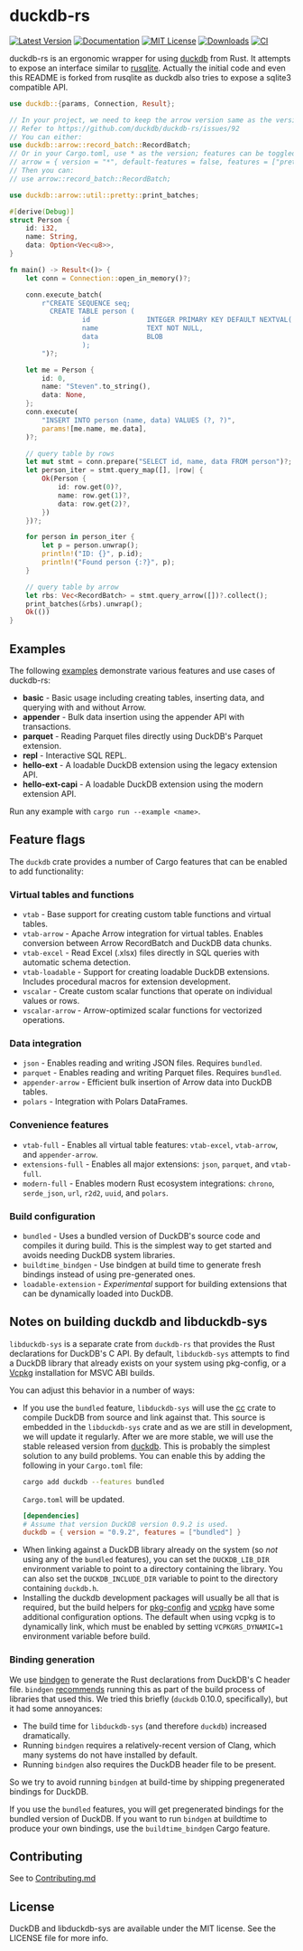 # duckdb-rs

[![Latest Version](https://img.shields.io/crates/v/duckdb.svg)](https://crates.io/crates/duckdb)
[![Documentation](https://img.shields.io/badge/docs.rs-duckdb-orange)](https://docs.rs/duckdb)
[![MIT License](https://img.shields.io/crates/l/duckdb.svg)](LICENSE)
[![Downloads](https://img.shields.io/crates/d/duckdb.svg)](https://crates.io/crates/duckdb)
[![CI](https://github.com/duckdb/duckdb-rs/workflows/CI/badge.svg)](https://github.com/duckdb/duckdb-rs/actions)

duckdb-rs is an ergonomic wrapper for using [duckdb](https://github.com/duckdb/duckdb) from Rust. It attempts to expose
an interface similar to [rusqlite](https://github.com/rusqlite/rusqlite). Actually the initial code and even this README is
forked from rusqlite as duckdb also tries to expose a sqlite3 compatible API.

```rust
use duckdb::{params, Connection, Result};

// In your project, we need to keep the arrow version same as the version used in duckdb.
// Refer to https://github.com/duckdb/duckdb-rs/issues/92
// You can either:
use duckdb::arrow::record_batch::RecordBatch;
// Or in your Cargo.toml, use * as the version; features can be toggled according to your needs
// arrow = { version = "*", default-features = false, features = ["prettyprint"] }
// Then you can:
// use arrow::record_batch::RecordBatch;

use duckdb::arrow::util::pretty::print_batches;

#[derive(Debug)]
struct Person {
    id: i32,
    name: String,
    data: Option<Vec<u8>>,
}

fn main() -> Result<()> {
    let conn = Connection::open_in_memory()?;

    conn.execute_batch(
        r"CREATE SEQUENCE seq;
          CREATE TABLE person (
                  id              INTEGER PRIMARY KEY DEFAULT NEXTVAL('seq'),
                  name            TEXT NOT NULL,
                  data            BLOB
                  );
        ")?;

    let me = Person {
        id: 0,
        name: "Steven".to_string(),
        data: None,
    };
    conn.execute(
        "INSERT INTO person (name, data) VALUES (?, ?)",
        params![me.name, me.data],
    )?;

    // query table by rows
    let mut stmt = conn.prepare("SELECT id, name, data FROM person")?;
    let person_iter = stmt.query_map([], |row| {
        Ok(Person {
            id: row.get(0)?,
            name: row.get(1)?,
            data: row.get(2)?,
        })
    })?;

    for person in person_iter {
        let p = person.unwrap();
        println!("ID: {}", p.id);
        println!("Found person {:?}", p);
    }

    // query table by arrow
    let rbs: Vec<RecordBatch> = stmt.query_arrow([])?.collect();
    print_batches(&rbs).unwrap();
    Ok(())
}
```

## Examples

The following [examples](crates/duckdb/examples) demonstrate various features and use cases of duckdb-rs:

- **basic** - Basic usage including creating tables, inserting data, and querying with and without Arrow.
- **appender** - Bulk data insertion using the appender API with transactions.
- **parquet** - Reading Parquet files directly using DuckDB's Parquet extension.
- **repl** - Interactive SQL REPL.
- **hello-ext** - A loadable DuckDB extension using the legacy extension API.
- **hello-ext-capi** - A loadable DuckDB extension using the modern extension API.

Run any example with `cargo run --example <name>`.

## Feature flags

The `duckdb` crate provides a number of Cargo features that can be enabled to add functionality:

### Virtual tables and functions

- `vtab` - Base support for creating custom table functions and virtual tables.
- `vtab-arrow` - Apache Arrow integration for virtual tables. Enables conversion between Arrow RecordBatch and DuckDB data chunks.
- `vtab-excel` - Read Excel (.xlsx) files directly in SQL queries with automatic schema detection.
- `vtab-loadable` - Support for creating loadable DuckDB extensions. Includes procedural macros for extension development.
- `vscalar` - Create custom scalar functions that operate on individual values or rows.
- `vscalar-arrow` - Arrow-optimized scalar functions for vectorized operations.

### Data integration

- `json` - Enables reading and writing JSON files. Requires `bundled`.
- `parquet` - Enables reading and writing Parquet files. Requires `bundled`.
- `appender-arrow` - Efficient bulk insertion of Arrow data into DuckDB tables.
- `polars` - Integration with Polars DataFrames.

### Convenience features

- `vtab-full` - Enables all virtual table features: `vtab-excel`, `vtab-arrow`, and `appender-arrow`.
- `extensions-full` - Enables all major extensions: `json`, `parquet`, and `vtab-full`.
- `modern-full` - Enables modern Rust ecosystem integrations: `chrono`, `serde_json`, `url`, `r2d2`, `uuid`, and `polars`.

### Build configuration

- `bundled` - Uses a bundled version of DuckDB's source code and compiles it during build. This is the simplest way to get started and avoids needing DuckDB system libraries.
- `buildtime_bindgen` - Use bindgen at build time to generate fresh bindings instead of using pre-generated ones.
- `loadable-extension` - _Experimental_ support for building extensions that can be dynamically loaded into DuckDB.

## Notes on building duckdb and libduckdb-sys

`libduckdb-sys` is a separate crate from `duckdb-rs` that provides the Rust
declarations for DuckDB's C API. By default, `libduckdb-sys` attempts to find a DuckDB library that already exists on your system using pkg-config, or a
[Vcpkg](https://github.com/Microsoft/vcpkg) installation for MSVC ABI builds.

You can adjust this behavior in a number of ways:

- If you use the `bundled` feature, `libduckdb-sys` will use the
  [cc](https://crates.io/crates/cc) crate to compile DuckDB from source and
  link against that. This source is embedded in the `libduckdb-sys` crate and
  as we are still in development, we will update it regularly. After we are more stable,
  we will use the stable released version from [duckdb](https://github.com/duckdb/duckdb/releases).
  This is probably the simplest solution to any build problems. You can enable this by adding the following in your `Cargo.toml` file:

  ```bash
  cargo add duckdb --features bundled
  ```

  `Cargo.toml` will be updated.

  ```toml
  [dependencies]
  # Assume that version DuckDB version 0.9.2 is used.
  duckdb = { version = "0.9.2", features = ["bundled"] }
  ```

* When linking against a DuckDB library already on the system (so _not_ using any of the `bundled` features), you can set the `DUCKDB_LIB_DIR` environment variable to point to a directory containing the library. You can also set the `DUCKDB_INCLUDE_DIR` variable to point to the directory containing `duckdb.h`.
* Installing the duckdb development packages will usually be all that is required, but
  the build helpers for [pkg-config](https://github.com/alexcrichton/pkg-config-rs)
  and [vcpkg](https://github.com/mcgoo/vcpkg-rs) have some additional configuration
  options. The default when using vcpkg is to dynamically link,
  which must be enabled by setting `VCPKGRS_DYNAMIC=1` environment variable before build.

### Binding generation

We use [bindgen](https://crates.io/crates/bindgen) to generate the Rust
declarations from DuckDB's C header file. `bindgen`
[recommends](https://github.com/servo/rust-bindgen#library-usage-with-buildrs)
running this as part of the build process of libraries that used this. We tried
this briefly (`duckdb` 0.10.0, specifically), but it had some annoyances:

- The build time for `libduckdb-sys` (and therefore `duckdb`) increased
  dramatically.
- Running `bindgen` requires a relatively-recent version of Clang, which many
  systems do not have installed by default.
- Running `bindgen` also requires the DuckDB header file to be present.

So we try to avoid running `bindgen` at build-time by shipping
pregenerated bindings for DuckDB.

If you use the `bundled` features, you will get pregenerated bindings for the
bundled version of DuckDB. If you want to run `bindgen` at buildtime to
produce your own bindings, use the `buildtime_bindgen` Cargo feature.

## Contributing

See to [Contributing.md](CONTRIBUTING.md)

## License

DuckDB and libduckdb-sys are available under the MIT license. See the LICENSE file for more info.
